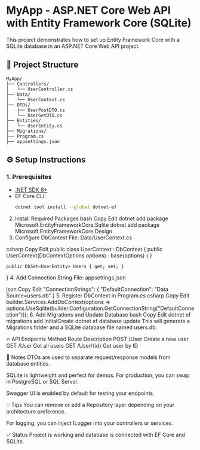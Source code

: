 # MyApp - ASP.NET Core Web API with Entity Framework Core (SQLite)

This project demonstrates how to set up Entity Framework Core with a SQLite database in an ASP.NET Core Web API project.

## 📁 Project Structure

```
MyApp/
├── Controllers/
│   └── UserController.cs
├── Data/
│   └── UserContext.cs
├── DTOs/
│   ├── UserPostDTO.cs
│   └── UserGetDTO.cs
├── Entities/
│   └── UserEntity.cs
├── Migrations/
├── Program.cs
├── appsettings.json
```
## ⚙️ Setup Instructions

### 1. Prerequisites

- [.NET SDK 8+](https://dotnet.microsoft.com/download)
- EF Core CLI:
  ```bash
  dotnet tool install --global dotnet-ef
2. Install Required Packages
bash
Copy
Edit
dotnet add package Microsoft.EntityFrameworkCore.Sqlite
dotnet add package Microsoft.EntityFrameworkCore.Design
3. Configure DbContext
File: Data/UserContext.cs

csharp
Copy
Edit
public class UserContext : DbContext
{
    public UserContext(DbContextOptions<UserContext> options) : base(options) { }

    public DbSet<UserEntity> Users { get; set; }
}
4. Add Connection String
File: appsettings.json

json
Copy
Edit
"ConnectionStrings": {
  "DefaultConnection": "Data Source=users.db"
}
5. Register DbContext in Program.cs
csharp
Copy
Edit
builder.Services.AddDbContext<UserContext>(options =>
    options.UseSqlite(builder.Configuration.GetConnectionString("DefaultConnection")));
6. Add Migrations and Update Database
bash
Copy
Edit
dotnet ef migrations add InitialCreate
dotnet ef database update
This will generate a Migrations folder and a SQLite database file named users.db.

🔥 API Endpoints
Method	Route	Description
POST	/User	Create a new user
GET	/User	Get all users
GET	/User/{id}	Get user by ID

🧪 Notes
DTOs are used to separate request/response models from database entities.

SQLite is lightweight and perfect for demos. For production, you can swap in PostgreSQL or SQL Server.

Swagger UI is enabled by default for testing your endpoints.

💡 Tips
You can remove or add a Repository layer depending on your architecture preference.

For logging, you can inject ILogger<T> into your controllers or services.

✅ Status
Project is working and database is connected with EF Core and SQLite.
